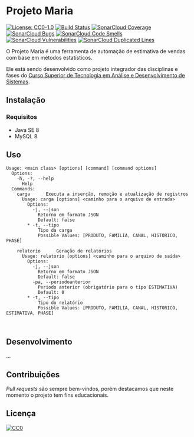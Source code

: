 # Projeto Maria 

[![License: CC0-1.0](https://img.shields.io/badge/License-CC0%201.0-lightgrey.svg)](http://creativecommons.org/publicdomain/zero/1.0/) 
[![Build Status](https://travis-ci.org/senaisc-florianopolis/projeto-maria.svg?branch=master)](https://travis-ci.org/senaisc-florianopolis/projeto-maria)
[![SonarCloud Coverage](https://sonarcloud.io/api/project_badges/measure?project=br.senai.sc.edu:projeto-maria&metric=coverage)](https://sonarcloud.io/component_measures?id=br.senai.sc.edu%3Aprojeto-maria&metric=coverage)
[![SonarCloud Bugs](https://sonarcloud.io/api/project_badges/measure?project=br.senai.sc.edu:projeto-maria&metric=bugs)](https://sonarcloud.io/component_measures?id=br.senai.sc.edu%3Aprojeto-maria&metric=bugs)
[![SonarCloud Code Smells](https://sonarcloud.io/api/project_badges/measure?project=br.senai.sc.edu:projeto-maria&metric=code_smells)](https://sonarcloud.io/component_measures?id=br.senai.sc.edu%3Aprojeto-maria&metric=code_smells)
[![SonarCloud Vulnerabilities](https://sonarcloud.io/api/project_badges/measure?project=br.senai.sc.edu:projeto-maria&metric=vulnerabilities)](https://sonarcloud.io/component_measures?id=br.senai.sc.edu%3Aprojeto-maria&metric=vulnerabilities)
[![SonarCloud Duplicated Lines](https://sonarcloud.io/api/project_badges/measure?project=br.senai.sc.edu:projeto-maria&metric=duplicated_lines_density)](https://sonarcloud.io/component_measures?id=br.senai.sc.edu%3Aprojeto-maria&metric=duplicated_lines_density)

O Projeto Maria é uma ferramenta de automação de estimativa de vendas com base em métodos estatísticos.

Ele está sendo desenvolvido como projeto integrador das disciplinas e fases do [Curso Superior de Tecnologia em Análise e Desenvolvimento de Sistemas](https://www.sc.senai.br/siteinstitucional/curso/superior-de-tecnologia-em-analise-e-desenvolvimento-de-sistemas/3404).

## Instalação

### Requisitos

* Java SE 8
* MySQL 8

## Uso

```
Usage: <main class> [options] [command] [command options]
  Options:
    -h, -?, --help
      Help
  Commands:
    carga      Executa a inserção, remoção e atualização de registros
      Usage: carga [options] <caminho para o arquivo de entrada>
        Options:
          -j, --json
            Retorno em formato JSON
            Default: false
        * -t, --tipo
            Tipo da carga
            Possible Values: [PRODUTO, FAMILIA, CANAL, HISTORICO, PHASE]

    relatorio      Geração de relatórios
      Usage: relatorio [options] <caminho para o arquivo de saída>
        Options:
          -j, --json
            Retorno em formato JSON
            Default: false
          -pa, --periodoanterior
            Periodo anterior (obrigatório para o tipo ESTIMATIVA)
            Default: 0
        * -t, --tipo
            Tipo do relatório
            Possible Values: [PRODUTO, FAMILIA, CANAL, HISTORICO, ESTIMATIVA, PHASE]



```

## Desenvolvimento

...

## Contribuições

*Pull requests* são sempre bem-vindos, porém destacamos que neste momento o projeto tem fins educacionais. 

## Licença

[![CC0](https://upload.wikimedia.org/wikipedia/commons/thumb/f/f9/CC-Zero-badge.svg/88px-CC-Zero-badge.svg.png)](https://creativecommons.org/publicdomain/zero/1.0/)
